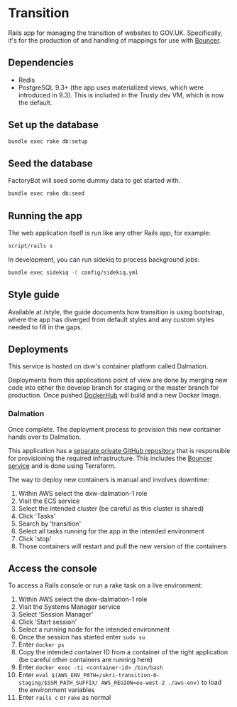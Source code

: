 # Transition

Rails app for managing the transition of websites to GOV.UK. Specifically, it's for the production of and handling
of mappings for use with [Bouncer](https://github.com/alphagov/bouncer).

## Dependencies

* Redis
* PostgreSQL 9.3+ (the app uses materialized views, which were introduced in 9.3).
  This is included in the Trusty dev VM, which is now the default.

## Set up the database

```sh
bundle exec rake db:setup
```

## Seed the database

FactoryBot will seed some dummy data to get started with.

```sh
bundle exec rake db:seed
```

## Running the app

The web application itself is run like any other Rails app, for example:

```sh
script/rails s
```

In development, you can run sidekiq to process background jobs:

```sh
bundle exec sidekiq -C config/sidekiq.yml
```

## Style guide

Available at /style, the guide documents how transition is using bootstrap, where the app has diverged from default
styles and any custom styles needed to fill in the gaps.

## Deployments

This service is hosted on dxw's container platform called Dalmation.

Deployments from this applications point of view are done by merging new code into either the develop branch for staging or the master branch for production. Once pushed [DockerHub](https://cloud.docker.com/u/thedxw/repository/docker/thedxw/transition) will build and a new Docker Image.

### Dalmation

Once complete. The deployment process to provision this new container hands over to Dalmation.

This application has a [separate private GitHub repository](https://github.com/dxw/ukri-transition-dalmatian-config) that is responsible for provisioning the required infrastructure. This includes the [Bouncer service](https://github.com/dxw/bouncer) and is done using Terraform.

The way to deploy new containers is manual and involves downtime:

1. Within AWS select the dxw-dalmation-1 role
1. Visit the ECS service
1. Select the intended cluster (be careful as this cluster is shared)
1. Click 'Tasks'
1. Search by 'transition'
1. Select all tasks running for the app in the intended environment
1. Click 'stop'
1. Those containers will restart and pull the new version of the containers


## Access the console

To access a Rails console or run a rake task on a live environment:

1. Within AWS select the dxw-dalmation-1 role
1. Visit the Systems Manager service
1. Select 'Session Manager'
1. Click 'Start session'
1. Select a running node for the intended environment
1. Once the session has started enter `sudo su`
1. Enter `docker ps`
1. Copy the intended container ID from a container of the right application (be careful other containers are running here)
1. Enter `docker exec -ti <container-id> /bin/bash`
1. Enter `eval $(AWS_ENV_PATH=/ukri-transition-0-staging/$SSM_PATH_SUFFIX/ AWS_REGION=eu-west-2 ./aws-env)` to load the environment variables
1. Enter `rails c` or `rake` as normal
